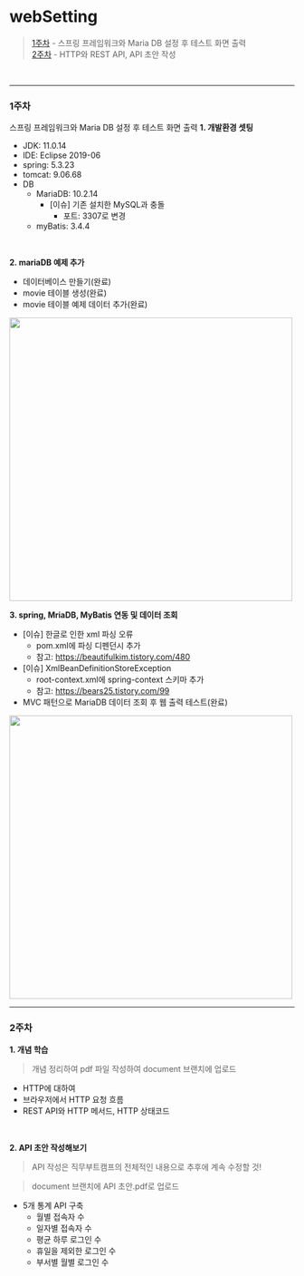 # webSetting

> [1주차](#1주차) - 스프링 프레임워크와 Maria DB 설정 후 테스트 화면 출력 </br>
[2주차](#2주차) - HTTP와 REST API, API 초안 작성

</br>

---

### 1주차 </br>
스프링 프레임워크와 Maria DB 설정 후 테스트 화면 출력
**1. 개발환경 셋팅** </br>
- JDK: 11.0.14
- IDE: Eclipse 2019-06
- spring: 5.3.23
- tomcat: 9.06.68
- DB
  - MariaDB: 10.2.14
    - [이슈] 기존 설치한 MySQL과 충돌
      - 포트: 3307로 변경
  - myBatis: 3.4.4

</br>

**2. mariaDB 예제 추가** </br>
- 데이터베이스 만들기(완료)
- movie 테이블 생성(완료)
- movie 테이블 예제 데이터 추가(완료)

<img src="https://user-images.githubusercontent.com/74169420/202148295-6575904b-55f2-4561-9e84-f8d1326bdad2.jpg" width="500" height="">

</br>

**3. spring, MriaDB, MyBatis 연동 및 데이터 조회** </br>
- [이슈] 한글로 인한 xml 파싱 오류
  - pom.xml에 파싱 디펜던시 추가
  - 참고: https://beautifulkim.tistory.com/480
- [이슈] XmlBeanDefinitionStoreException
  - root-context.xml에 spring-context 스키마 추가
  - 참고: https://bears25.tistory.com/99
- MVC 패턴으로 MariaDB 데이터 조회 후 웹 출력 테스트(완료)

<img src="https://user-images.githubusercontent.com/74169420/202148374-76deccc2-e284-445c-b75f-3376c558dd30.jpg" width="500" height="">


</br>

---

### 2주차 </br>
**1. 개념 학습** </br>
> 개념 정리하여 pdf 파일 작성하여 document 브랜치에 업로드
- HTTP에 대하여
- 브라우저에서 HTTP 요청 흐름
- REST API와 HTTP 메서드, HTTP 상태코드

</br>

**2. API 초안 작성해보기** </br>
> API 작성은 직무부트캠프의 전체적인 내용으로 추후에 계속 수정할 것!

>document 브랜치에 API 초안.pdf로 업로드

- 5개 통계 API 구축
  - 월별 접속자 수
  - 일자별 접속자 수
  - 평균 하루 로그인 수
  - 휴일을 제외한 로그인 수
  - 부서별 월별 로그인 수

</br>
